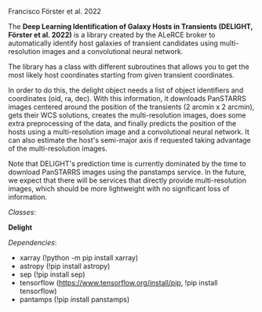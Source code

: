 Francisco Förster et al. 2022

The **Deep Learning Identification of Galaxy Hosts in Transients (DELIGHT, Förster et al. 2022)** is a library created by the ALeRCE broker to automatically identify host galaxies of transient candidates using multi-resolution images and a convolutional neural network.

The library has a class with different subroutines that allows you to get the most likely host coordinates starting from given transient coordinates.

In order to do this, the delight object needs a list of object identifiers and coordinates (oid, ra, dec). With this information, it downloads PanSTARRS images centered around the position of the transients (2 arcmin x 2 arcmin), gets their WCS solutions, creates the multi-resolution images, does some extra preprocessing of the data, and finally predicts the position of the hosts using a multi-resolution image and a convolutional neural network. It can also estimate the host's semi-major axis if requested taking advantage of the multi-resolution images.

Note that DELIGHT's prediction time is currently dominated by the time to download PanSTARRS images using the panstamps service. In the future, we expect that there will be services that directly provide multi-resolution images, which should be more lightweight with no significant loss of information.


*Classes*:

**Delight**


*Dependencies*:

* xarray (!python -m pip install xarray)
* astropy (!pip install astropy)
* sep (!pip install sep)
* tensorflow (https://www.tensorflow.org/install/pip, !pip install tensorflow)
* pantamps (!pip install panstamps)